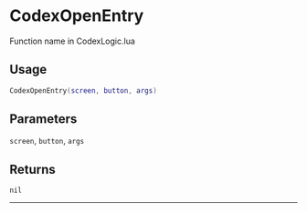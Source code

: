 # CodexOpenEntry
Function name in CodexLogic.lua
## Usage
```lua
CodexOpenEntry(screen, button, args)
```
## Parameters
`screen`, `button`, `args`
## Returns
`nil`

---